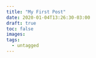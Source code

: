 ```yaml
---
title: "My First Post"
date: 2020-01-04T13:26:30-03:00
draft: true
toc: false
images:
tags:
  - untagged
---
```


